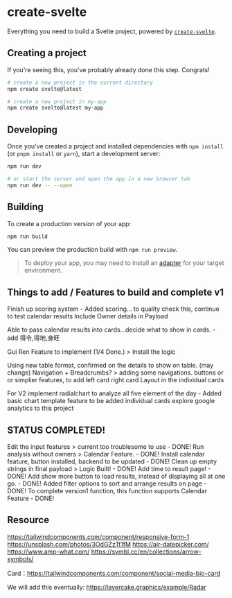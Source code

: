 # create-svelte

Everything you need to build a Svelte project, powered by [`create-svelte`](https://github.com/sveltejs/kit/tree/master/packages/create-svelte).

## Creating a project

If you're seeing this, you've probably already done this step. Congrats!

```bash
# create a new project in the current directory
npm create svelte@latest

# create a new project in my-app
npm create svelte@latest my-app
```

## Developing

Once you've created a project and installed dependencies with `npm install` (or `pnpm install` or `yarn`), start a development server:

```bash
npm run dev

# or start the server and open the app in a new browser tab
npm run dev -- --open
```

## Building

To create a production version of your app:

```bash
npm run build
```

You can preview the production build with `npm run preview`.

> To deploy your app, you may need to install an [adapter](https://kit.svelte.dev/docs/adapters) for your target environment.


## Things to add / Features to build and complete v1 

Finish up scoring system - Added scoring...  to quality check this, continue to test calendar results
Include Owner details in Payload

Able to pass calendar results into cards...decide what to show in cards. - add  得令,得地,身旺 

Gui Ren Feature to implement (1/4 Done.)  > Install the logic 

Using new table format, confirmed on the details to show on table. (may change)
Navigation + Breadcrumbs?  > adding some navigations. buttons or or simplier features, to add left card right card 
Layout in the individual cards 


For V2 
implement radialchart to analyze all five element of the day - Added basic chart template
feature to be added individual cards 
explore google analytics to this project


## STATUS COMPLETED! 

Edit the input features > current too troublesome to use - DONE!
Run analysis without owners > Calendar Feature. - DONE! 
Install calendar feature, button installed, backend to be updated - DONE!
Clean up empty strings in final payload  > Logic Built! - DONE!
Add time to result page! - DONE! 
Add show more button to load results, instead of displaying all at one go.  - DONE! 
Added filter options to sort and arrange results on page - DONE! 
To complete version1 function, this function supports Calendar Feature - DONE!


## Resource
https://tailwindcomponents.com/component/responsive-form-1
https://unsplash.com/photos/3OdGZzTt1fM
https://air-datepicker.com/
https://www.amp-what.com/
https://symbl.cc/en/collections/arrow-symbols/

Card：https://tailwindcomponents.com/component/social-media-bio-card


We will add this eventually: 
https://layercake.graphics/example/Radar
